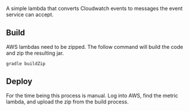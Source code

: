 A simple lambda that converts Cloudwatch events to messages the event service can accept. 

## Build

AWS lambdas need to be zipped. The follow command will build the code and zip the resulting jar.
```
gradle buildZip
```

## Deploy

For the time being this process is manual. Log into AWS, find the metric lambda, and upload the zip from the build process. 
